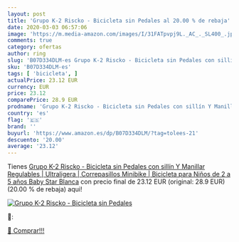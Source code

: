 ```yaml
---
layout: post
title: 'Grupo K-2 Riscko - Bicicleta sin Pedales al 20.00 % de rebaja'
date: 2020-03-03 06:57:06
image: 'https://m.media-amazon.com/images/I/31FATpvpj9L._AC_._SL400_.jpg'
comments: true
category: ofertas
author: ring
slug: 'B07D334DLM-es Grupo K-2 Riscko - Bicicleta sin Pedales con sillín Y...'
sku: 'B07D334DLM-es'
tags: [ 'bicicleta', ]
actualPrice: 23.12 EUR
currency: EUR
price: 23.12
comparePrice: 28.9 EUR
prodname: 'Grupo K-2 Riscko - Bicicleta sin Pedales con sillín Y Manillar Regulables | Ultraligera | Correpasillos Minibike | Bicicleta para Niños de 2 a 5 años Baby Star Blanca'
country: 'es'
flag: '🇪🇸'
brand: ''
buyurl: 'https://www.amazon.es/dp/B07D334DLM/?tag=tolees-21'
descuento: '20.00'
average: '23.12'
---
```


Tienes [Grupo K-2 Riscko - Bicicleta sin Pedales con sillín Y Manillar Regulables | Ultraligera | Correpasillos Minibike | Bicicleta para Niños de 2 a 5 años Baby Star Blanca](https://www.amazon.es/dp/B07D334DLM/?tag=tolees-21) con precio final de  23.12 EUR (original: 28.9 EUR) (20.00 %  de rebaja) aqui!

[![Grupo K-2 Riscko - Bicicleta sin Pedales](https://m.media-amazon.com/images/I/31FATpvpj9L._AC_._SL400_.jpg)](https://www.amazon.es/dp/B07D334DLM/?tag=tolees-21)

🔎:


[🛒 Comprar!!!](https://www.amazon.es/dp/B07D334DLM/?tag=tolees-21)
